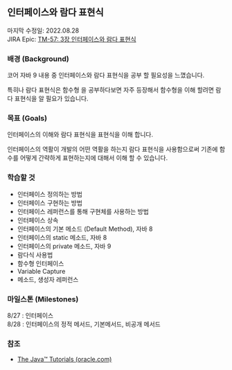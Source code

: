 ## 인터페이스와 람다 표현식

마지막 수정일:  2022.08.28  
JIRA Epic: [TM-57: 3장 인터페이스와 람다 표현식](https://jihwon-ahn.atlassian.net/browse/TM-57)

### 배경 (Background)

코어 자바 9 내용 중 인터페이스와 람다 표현식을 공부 할 필요성을 느꼈습니다.

특히나 람다 표현식은 함수형 을 공부하다보면 자주 등장해서 함수형을 이해 할려면 람다 표현식을 알 필요가 있습니다. 

### 목표 (Goals)

인터페이스의 이해와 람다 표현식을 표현식을 이해 합니다.

인터페이스의 역활이 개발의 어떤 역활을 하는지 람다 표현식을 사용함으로써 기존에 함수를 어떻게 간략하게 표현하는지에 대해서 이해 할 수 있습니다. 

### 학습할 것

* 인터페이스 정의하는 방법  
* 인터페이스 구현하는 방법
* 인터페이스 레퍼런스를 통해 구현체를 사용하는 방법
* 인터페이스 상속
* 인터페이스의 기본 메소드 (Default Method), 자바 8
* 인터페이스의 static 메소드, 자바 8
* 인터페이스의 private 메소드, 자바 9
* 람다식 사용법
* 함수형 인터페이스
* Variable Capture
* 메소드, 생성자 레퍼런스

### 마일스톤 (Milestones)

8/27 : 인터페이스  
8/28 :  인터페이스의 정적 메서드, 기본메서드, 비공개 메서드

### 참조

* [The Java™ Tutorials (oracle.com)](https://docs.oracle.com/javase/tutorial/index.html)
